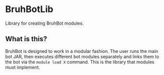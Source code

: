 # BruhBotLib
Library for creating BruhBot modules.

## What is this?
BruhBot is designed to work in a modular fashion. The user runs the main bot JAR, then executes different bot modules separately and links them to the bot via the `module load X` command. This is the library that modules must implement.


